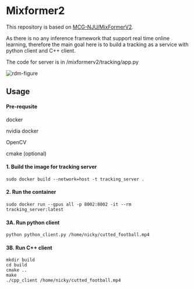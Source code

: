 # Mixformer2

This repository is based on [MCG-NJU/MixFormerV2](https://github.com/MCG-NJU/MixFormerV2).

As there is no any inference framework that support real time online learning, therefore the main goal here is to build a tracking as a service with python client and C++ client.

The code for server is in /mixformerv2/tracking/app.py




![rdm-figure](assets/ok.gif)


## Usage


#### Pre-requsite 
docker

nvidia docker

OpenCV

cmake (optional)


#### 1. Build the image for tracking server
```
sudo docker build --network=host -t tracking_server .
```
#### 2. Run the container
```
sudo docker run --gpus all -p 8002:8002 -it --rm tracking_server:latest
```

#### 3A. Run python client
```
python python_client.py /home/nicky/cutted_football.mp4
```

#### 3B. Run C++ client
```
mkdir build
cd build
cmake .. 
make 
./cpp_client /home/nicky/cutted_football.mp4

```
